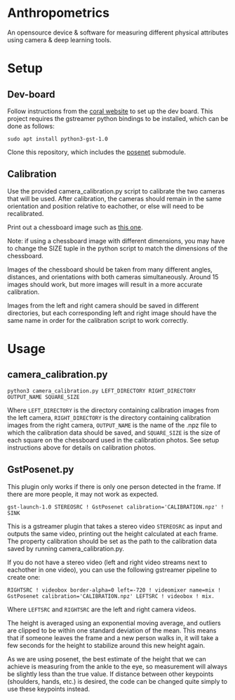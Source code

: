 # Anthropometrics
An opensource device &amp; software for measuring different physical attributes using camera &amp; deep learning tools.

# Setup
## Dev-board
Follow instructions from the [coral website](https://coral.ai/docs/dev-board/get-started) to set up the dev board. This project requires the gstreamer python bindings to be installed, which can be done as follows:
```
sudo apt install python3-gst-1.0
```
Clone this repository, which includes the [posenet](https://github.com/google-coral/project-posenet) submodule.
## Calibration
Use the provided camera_calibration.py script to calibrate the two cameras that will be used. After calibration, the cameras should remain in the same orientation and position relative to eachother, or else will need to be recalibrated.

Print out a chessboard image such as [this one](https://github.com/opencv/opencv/blob/master/doc/pattern.png).

Note: if using a chessboard image with different dimensions, you may have to change the SIZE tuple in the python script to match the dimensions of the chessboard.

Images of the chessboard should be taken from many different angles, distances, and orientations with both cameras simultaneously. Around 15 images should work, but more images will result in a more accurate calibration.

Images from the left and right camera should be saved in different directories, but each corresponding left and right image should have the same name in order for the calibration script to work correctly.


# Usage

## camera_calibration&#46;py
```
python3 camera_calibration.py LEFT_DIRECTORY RIGHT_DIRECTORY OUTPUT_NAME SQUARE_SIZE
```
Where `LEFT_DIRECTORY` is the directory containing calibration images from the left camera, `RIGHT_DIRECTORY` is the directory containing calibration images from the right camera, `OUTPUT_NAME` is the name of the .npz file to which the calibration data should be saved, and `SQUARE_SIZE` is the size of each square on the chessboard used in the calibration photos.
See setup instructions above for details on calibration photos.

## GstPosenet&#46;py

This plugin only works if there is only one person detected in the frame. If there are more people, it may not work as expected.
```
gst-launch-1.0 STEREOSRC ! GstPosenet calibration='CALIBRATION.npz' ! SINK
```

This is a gstreamer plugin that takes a stereo video `STEREOSRC` as input and outputs the same video, printing out the height calculated at each frame. The property calibration should be set as the path to the calibration data saved by running camera_calibration.py.

If you do not have a stereo video (left and right video streams next to eachother in one video), you can use the following gstreamer pipeline to create one:

```
RIGHTSRC ! videobox border-alpha=0 left=-720 ! videomixer name=mix ! GstPosenet calibration='CALIBRATION.npz' LEFTSRC ! videobox ! mix.
```

Where `LEFTSRC` and `RIGHTSRC` are the left and right camera videos.

The height is averaged using an exponential moving average, and outliers are clipped to be within one standard deviation of the mean. This means that if someone leaves the frame and a new person walks in, it will take a few seconds for the height to stabilize around this new height again.



As we are using posenet, the best estimate of the height that we can achieve is measuring from the ankle to the eye, so measurement will always be slightly less than the true value. If distance between other keypoints (shoulders, hands, etc.) is desired, the code can be changed quite simply to use these keypoints instead.

